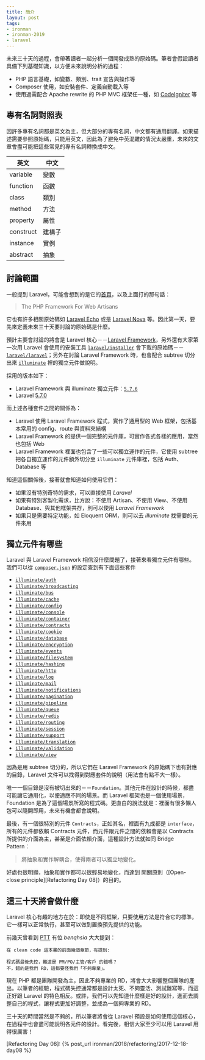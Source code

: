 ```yaml
---
title: 簡介
layout: post
tags:
- ironman
- ironman-2019
- laravel
---
```


未來三十天的過程，會帶著讀者一起分析一個開發成熟的原始碼。筆者會假設讀者具備下列基礎知識，以方便未來說明分析的過程：

* PHP 語言基礎，如變數、類別、trait 宣告與操作等
* Composer 使用，如安裝套件、定義自動載入等
* 使用過需配合 Apache rewrite 的 PHP MVC 框架任一種，如 [CodeIgniter][] 等

## 專有名詞對照表

因許多專有名詞都是英文為主，但大部分的專有名詞，中文都有通用翻譯。如果描述需要參照原始碼，只能用英文，因此為了避免中英混雜的情況太嚴重，未來的文章會盡可能把這些常見的專有名詞轉換成中文。

| 英文 | 中文 |
|---|---|
| variable | 變數 |
| function | 函數 |
| class | 類別 |
| method | 方法 |
| property | 屬性 |
| construct | 建構子 |
| instance | 實例 |
| abstract | 抽象 |

## 討論範圍

一般提到 Laravel，可能會想到的是它的[首頁][Laravel]，以及上面打的那句話：

> The PHP Framework For Web Artisans

它也有許多相關原始碼如 [Laravel Echo][] 或是 [Laravel Nova][] 等。因此第一天，要先來定義未來三十天要討論的原始碼是什麼。

預計主要會討論的將會是 Laravel 核心－－[Laravel Framework][laravel/framework]，另外還有大家第一次用 Laravel 會使用的安裝工具 [`laravel/installer`][laravel/installer] 會下載的原始碼－－[`laravel/laravel`][laravel/laravel]；另外在討論 Laravel Framework 時，也會配合 subtree 切分出來 [`illuminate`][illuminate] 裡的獨立元件做說明。

採用的版本如下：
 
* Laravel Framework 與 illuminate 獨立元件：[`5.7.6`](https://github.com/laravel/framework/tree/v5.7.6)
* Laravel [5.7.0](https://github.com/laravel/laravel/tree/v5.7.0)

而上述各種套件之間的關係為：

* Laravel 使用 Laravel Framework 程式，實作了通用型的 Web 框架，包括基本常用的 config、route 與資料夾結構 
* Laravel Framework 的提供一個完整的元件庫，可實作各式各樣的應用，當然也包括 Web
* Laravel Framework 裡面也包含了一些可以獨立運作的元件，它使用 subtree 把各自獨立運作的元件額外切分至 `illuminate` 元件庫裡，包括 Auth、Database 等

知道這個關係後，接著就會知道如何使用它們：

* 如果沒有特別奇特的需求，可以直接使用 *Laravel*
* 如果有特別客製化需求，比方說：不使用 Artisan、不使用 View、不使用 Database、與其他框架共存，則可以使用 *Laravel Framework*
* 如果只是需要特定功能，如 Eloquent ORM，則可以去 *illuminate* 找需要的元件來用

## 獨立元件有哪些

Laravel 與 Laravel Framework 相信沒什麼問題了，接著來看獨立元件有哪些。我們可以從 [`composer.json`](https://github.com/laravel/framework/blob/v5.7.6/composer.json#L43-L70) 的設定查到有下面這些套件

* [`illuminate/auth`](https://github.com/illuminate/auth)
* [`illuminate/broadcasting`](https://github.com/illuminate/broadcasting)
* [`illuminate/bus`](https://github.com/illuminate/bus) 
* [`illuminate/cache`](https://github.com/illuminate/cache)
* [`illuminate/config`](https://github.com/illuminate/config)
* [`illuminate/console`](https://github.com/illuminate/console)
* [`illuminate/container`](https://github.com/illuminate/container)
* [`illuminate/contracts`](https://github.com/illuminate/contracts) 
* [`illuminate/cookie`](https://github.com/illuminate/cookie) 
* [`illuminate/database`](https://github.com/illuminate/database) 
* [`illuminate/encryption`](https://github.com/illuminate/encryption) 
* [`illuminate/events`](https://github.com/illuminate/events) 
* [`illuminate/filesystem`](https://github.com/illuminate/filesystem) 
* [`illuminate/hashing`](https://github.com/illuminate/hashing) 
* [`illuminate/http`](https://github.com/illuminate/http) 
* [`illuminate/log`](https://github.com/illuminate/log) 
* [`illuminate/mail`](https://github.com/illuminate/mail) 
* [`illuminate/notifications`](https://github.com/illuminate/notifications) 
* [`illuminate/pagination`](https://github.com/illuminate/pagination) 
* [`illuminate/pipeline`](https://github.com/illuminate/pipeline) 
* [`illuminate/queue`](https://github.com/illuminate/queue) 
* [`illuminate/redis`](https://github.com/illuminate/redis) 
* [`illuminate/routing`](https://github.com/illuminate/routing) 
* [`illuminate/session`](https://github.com/illuminate/session) 
* [`illuminate/support`](https://github.com/illuminate/support) 
* [`illuminate/translation`](https://github.com/illuminate/translation) 
* [`illuminate/validation`](https://github.com/illuminate/validation) 
* [`illuminate/view`](https://github.com/illuminate/view)

因為是用 subtree 切分的，所以它們在 Laravel Framework 的原始碼下也有對應的目錄，Laravel 文件可以找得到對應套件的說明（用法會有點不大一樣）。

唯一一個目錄是沒有被切出來的－－`Foundation`。其他元件在設計的時候，都盡可能讓它通用化，以便適應不同的場景。而 Laravel 框架也是一個使用場景，Foundation 是為了這個場景所寫的程式碼。更直白的說法就是：裡面有很多懶人包可以隨開即用，未來有機會都會說明。

最後，有一個很特別的元件 `Contracts`，正如其名，裡面有九成都是 `interface`，所有的元件都依賴 Contracts 元件，而元件跟元件之間的依賴會是以 Contracts 所提供的介面為主，甚至是介面依賴介面，這種設計方法就如同 Bridge Pattern：

> 將抽象和實作解耦合，使得兩者可以獨立地變化。

好處也很明顯，抽象和實作都可以很輕易地變化，而達到 開關原則（[Open-close principle][Refactoring Day 08]）的目的。

## 這三十天將會做什麼

Laravel 核心有趣的地方在於：即使是不同框架，只要使用方法是符合它的標準，它一樣可以正常執行，甚至可以做到置換預先提供的功能。

前幾天曾看到 [PTT](https://www.ptt.cc/bbs/Soft_Job/M.1537805551.A.271.html) 有位 *benqhsia* 大大提到：

    在 clean code 這本書的前面幾個章節，有提到:
    
    程式碼最後失控，難道是 PM/PO/主管/客戶 的錯嗎？
    不，錯的是我們 RD，這都要怪我們「不夠專業」。

現在 PHP 都是團隊開發為主，因此不夠專業的 RD，將會大大影響整個團隊的產出。以筆者的經驗，程式碼失控通常都是設計太死、不夠靈活、測試難寫等，而這正好跟 Laravel 的特色相反。或許，我們可以先知道什麼樣是好的設計，進而去調整自己的程式，讓程式更加好調整，並成為一個夠專業的 RD。

三十天的時間當然是不夠的，所以筆者將會從 Laravel 預設是如何使用這個核心，在過程中也會盡可能說明各元件的設計。看完後，相信大家至少可以用 Laravel 用得很厲害！

[CodeIgniter]: https://www.codeigniter.com/
[Laravel]: https://laravel.com/
[Laravel Echo]: https://laravel.com/docs/5.7/broadcasting#installing-laravel-echo
[Laravel Nova]: https://nova.laravel.com/
[laravel/framework]: https://github.com/laravel/framework
[laravel/installer]: https://github.com/laravel/installer
[laravel/laravel]: https://github.com/laravel/laravel
[illuminate]: https://github.com/illuminate

[Refactoring Day 08]: {% post_url ironman/2018/refactoring/2017-12-18-day08 %}
